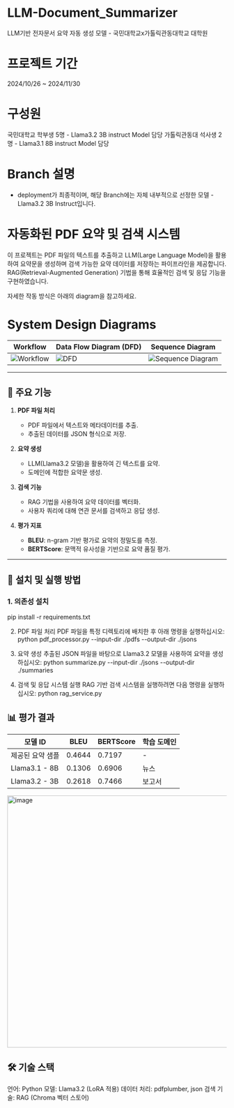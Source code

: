 # LLM-Document_Summarizer
LLM기반 전자문서 요약 자동 생성 모델 - 국민대학교x가톨릭관동대학교 대학원

# 프로젝트 기간
2024/10/26 ~ 2024/11/30

# 구성원
국민대학교 학부생 5명 - Llama3.2 3B instruct Model 담당
가톨릭관동대 석사생 2명 - Llama3.1 8B instruct Model 담당

# Branch 설명
- deployment가 최종적이며, 해당 Branch에는 자체 내부적으로 선정한 모델 - Llama3.2 3B Instruct입니다. 

# **자동화된 PDF 요약 및 검색 시스템**

이 프로젝트는 PDF 파일의 텍스트를 추출하고 LLM(Large Language Model)을 활용하여 요약문을 생성하며 검색 가능한 요약 데이터를 저장하는 파이프라인을 제공합니다. RAG(Retrieval-Augmented Generation) 기법을 통해 효율적인 검색 및 응답 기능을 구현하였습니다.

자세한 작동 방식은 아래의 diagram을 참고하세요.

# System Design Diagrams

| Workflow | Data Flow Diagram (DFD) | Sequence Diagram |
|----------|--------------------------|------------------|
| ![Workflow](https://github.com/user-attachments/assets/9d78216d-08e1-44c4-9208-b71281247509) | ![DFD](https://github.com/user-attachments/assets/200489ab-0caa-4c88-93be-64130e28b477) | ![Sequence Diagram](https://github.com/user-attachments/assets/eef9831b-9a79-403a-838e-d6f3e61c2a65) |




---

## **📌 주요 기능**
1. **PDF 파일 처리**  
   - PDF 파일에서 텍스트와 메타데이터를 추출.
   - 추출된 데이터를 JSON 형식으로 저장.

2. **요약 생성**  
   - LLM(Llama3.2 모델)을 활용하여 긴 텍스트를 요약.
   - 도메인에 적합한 요약문 생성.

3. **검색 기능**  
   - RAG 기법을 사용하여 요약 데이터를 벡터화.
   - 사용자 쿼리에 대해 연관 문서를 검색하고 응답 생성.

4. **평가 지표**  
   - **BLEU**: n-gram 기반 평가로 요약의 정밀도를 측정.
   - **BERTScore**: 문맥적 유사성을 기반으로 요약 품질 평가.

---

## **🚀 설치 및 실행 방법**

### **1. 의존성 설치**
pip install -r requirements.txt

2. PDF 파일 처리
PDF 파일을 특정 디렉토리에 배치한 후 아래 명령을 실행하십시오:
python pdf_processor.py --input-dir ./pdfs --output-dir ./jsons


3. 요약 생성
추출된 JSON 파일을 바탕으로 Llama3.2 모델을 사용하여 요약을 생성하십시오:
python summarize.py --input-dir ./jsons --output-dir ./summaries

4. 검색 및 응답 시스템 실행
RAG 기반 검색 시스템을 실행하려면 다음 명령을 실행하십시오:
python rag_service.py

## 📊 평가 결과
| 모델 ID          | BLEU   | BERTScore | 학습 도메인 |
|------------------|--------|-----------|-------------|
| 제공된 요약 샘플 | 0.4644 | 0.7197    | -           |
| Llama3.1 - 8B   | 0.1306 | 0.6906    | 뉴스        |
| Llama3.2 - 3B   | 0.2618 | 0.7466    | 보고서      |


<img width="578" alt="image" src="https://github.com/user-attachments/assets/c0bbc6c8-0507-48fe-9cbb-75dd4b67a287">


## 🛠️ 기술 스택
언어: Python
모델: Llama3.2 (LoRA 적용)
데이터 처리: pdfplumber, json
검색 기술: RAG (Chroma 벡터 스토어)
